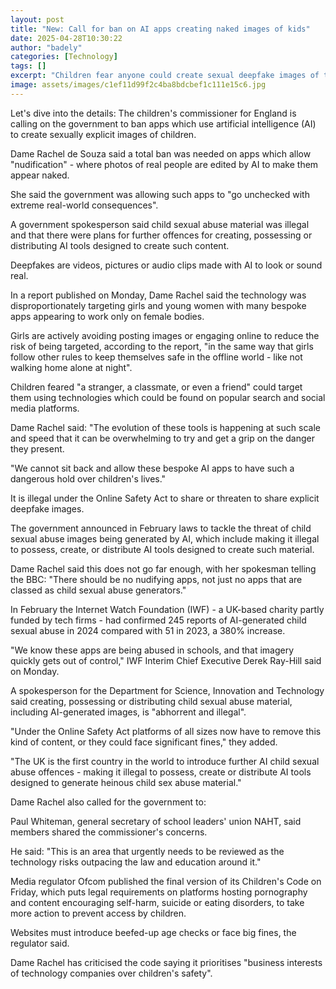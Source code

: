 ```yaml
---
layout: post
title: "New: Call for ban on AI apps creating naked images of kids"
date: 2025-04-28T10:30:22
author: "badely"
categories: [Technology]
tags: []
excerpt: "Children fear anyone could create sexual deepfake images of them, the children's commissioner says."
image: assets/images/c1ef11d99f2c4ba8bdcbef1c111e15c6.jpg
---
```


Let's dive into the details: The children's commissioner for England is calling on the government to ban apps which use artificial intelligence (AI) to create sexually explicit images of children.

Dame Rachel de Souza said a total ban was needed on apps which allow "nudification" - where photos of real people are edited by AI to make them appear naked.

She said the government was allowing such apps to "go unchecked with extreme real-world consequences".

A government spokesperson said child sexual abuse material was illegal and that there were plans for further offences for creating, possessing or distributing AI tools designed to create such content.

Deepfakes are videos, pictures or audio clips made with AI to look or sound real.

In a report published on Monday, Dame Rachel said the technology was disproportionately targeting girls and young women with many bespoke apps appearing to work only on female bodies.

Girls are actively avoiding posting images or engaging online to reduce the risk of being targeted, according to the report, "in the same way that girls follow other rules to keep themselves safe in the offline world - like not walking home alone at night".

Children feared "a stranger, a classmate, or even a friend" could target them using technologies which could be found on popular search and social media platforms.

Dame Rachel said: "The evolution of these tools is happening at such scale and speed that it can be overwhelming to try and get a grip on the danger they present.

"We cannot sit back and allow these bespoke AI apps to have such a dangerous hold over children's lives."

It is illegal under the Online Safety Act to share or threaten to share explicit deepfake images.

The government announced in February laws to tackle the threat of child sexual abuse images being generated by AI, which include making it illegal to possess, create, or distribute AI tools designed to create such material.

Dame Rachel said this does not go far enough, with her spokesman telling the BBC: "There should be no nudifying apps, not just no apps that are classed as child sexual abuse generators."

In February the Internet Watch Foundation (IWF) - a UK-based charity partly funded by tech firms - had confirmed 245 reports of AI-generated child sexual abuse in 2024 compared with 51 in 2023, a 380% increase.

"We know these apps are being abused in schools, and that imagery quickly gets out of control," IWF Interim Chief Executive Derek Ray-Hill said on Monday.

A spokesperson for the Department for Science, Innovation and Technology said creating, possessing or distributing child sexual abuse material, including AI-generated images, is "abhorrent and illegal".

"Under the Online Safety Act platforms of all sizes now have to remove this kind of content, or they could face significant fines," they added.

"The UK is the first country in the world to introduce further AI child sexual abuse offences - making it illegal to possess, create or distribute AI tools designed to generate heinous child sex abuse material."

Dame Rachel also called for the government to:

Paul Whiteman, general secretary of school leaders' union NAHT, said members shared the commissioner's concerns.

He said: "This is an area that urgently needs to be reviewed as the technology risks outpacing the law and education around it."

Media regulator Ofcom published the final version of its Children's Code on Friday, which puts legal requirements on platforms hosting pornography and content encouraging self-harm, suicide or eating disorders, to take more action to prevent access by children. 

Websites must introduce beefed-up age checks or face big fines, the regulator said.

Dame Rachel has criticised the code saying it prioritises "business interests of technology companies over children's safety".

